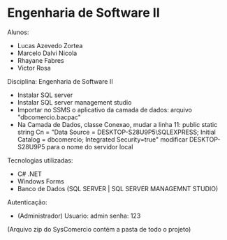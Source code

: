 # Engenharia de Software II

Alunos:
- Lucas Azevedo Zortea
- Marcelo Dalvi Nicola
- Rhayane Fabres
- Victor Rosa

Disciplina:
Engenharia de Software II

- Instalar SQL server
- Instalar SQL server management studio
- Importar no SSMS o aplicativo da camada de dados: arquivo "dbcomercio.bacpac"
- Na Camada de Dados, classe Conexao, mudar a linha 11:
    public static string Cn = "Data Source = DESKTOP-S28U9P5\\SQLEXPRESS; Initial Catalog = dbcomercio; Integrated Security=true"
    modificar DESKTOP-S28U9P5 para o nome do servidor local

Tecnologias utilizadas:
- C# .NET
- Windows Forms
- Banco de Dados (SQL SERVER | SQL SERVER MANAGEMNT STUDIO)

Autenticação:
- (Administrador) Usuario: admin 	senha: 123

(Arquivo zip do SysComercio contém a pasta de todo o projeto)
